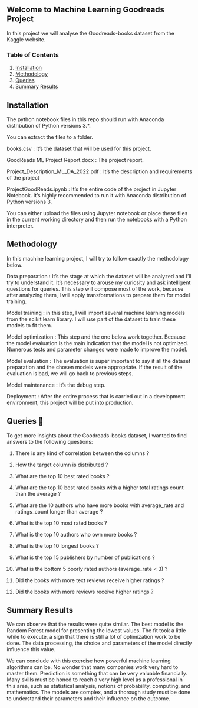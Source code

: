## Welcome to Machine Learning Goodreads Project
In this project we will analyse the Goodreads-books dataset from the Kaggle website. 

### Table of Contents

1. [Installation](#installation)
2. [Methodology](#methodology)
3. [Queries](#Questions)
6. [Summary Results](#results)

## Installation <a name="installation"></a>

The python notebook files in this repo should run with Anaconda distribution of Python versions 3.*.

You can extract the files to a folder.

books.csv :  It’s the dataset that will be used for this project.

GoodReads ML Project Report.docx : The project report.

Project_Description_ML_DA_2022.pdf : It’s the description and requirements of the project

ProjectGoodReads.ipynb : It’s the entire code of the project in Jupyter Notebook. It’s highly recommended to run it with Anaconda distribution of Python versions 3.

You can either upload the files using Jupyter notebook or place these files in the current working directory and then run the notebooks with a Python interpreter.

## Methodology<a name="methodology"></a>

In this machine learning project, I will try to follow exactly the methodology below.

Data preparation :  It’s the stage at which the dataset will be analyzed and I’ll try to understand it. It’s necessary to arouse my curiosity and ask intelligent questions for queries. This step will compose most of the work, because after analyzing them, I will apply transformations to prepare them for model training.

Model training : in this step, I will import several machine learning models from the scikit learn library. I will use part of the dataset to train these models to fit them.

Model optimization : This step and the one below work together. Because the model evaluation is the main indication that the model is not optimized. Numerous tests and parameter changes were made to improve the model. 

Model evaluation : The evaluation is super important to say if all the dataset preparation and the chosen models were appropriate. If the result of the evaluation is bad, we will go back to previous steps.

Model maintenance : It’s the debug step.

Deployment : After the entire process that is carried out in a development environment, this project will be put into production.


## Queries :thinking: <a name="Questions"></a>

To get more insights about the Goodreads-books dataset, I wanted to find answers to the following questions: 

1. There is any kind of correlation between the columns ?

2. How the target column is distributed ?

3. What are the top 10 best rated books ?

4. What are the top 10 best rated books with a higher total ratings count than the average ?

5. What are the 10 authors who have more books with average_rate and ratings_count longer than average ?
			   
6. What is the top 10 most rated books ?

7. What is the top 10 authors who own more books ?

8. What is the top 10 longest books ?   

9. What is the top 15 publishers by number of publications ?

10. What is the bottom 5 poorly rated authors (average_rate < 3) ?

11. Did the books with more text reviews receive higher ratings ?

12. Did the books with more reviews receive higher ratings ?
			   
## Summary Results<a name="results"></a>

We can observe that the results were quite similar. The best model is the Random Forest model for presenting the lowest values. The fit took a little while to execute, a sign that there is still a lot of optimization work to be done. The data processing, the choice and parameters of the model directly influence this value.

We can conclude with this exercise how powerful machine learning algorithms can be. No wonder that many companies work very hard to master them. Prediction is something that can be very valuable financially. Many skills must be honed to reach a very high level as a professional in this area, such as statistical analysis, notions of probability, computing, and mathematics. The models are complex, and a thorough study must be done to understand their parameters and their influence on the outcome.


